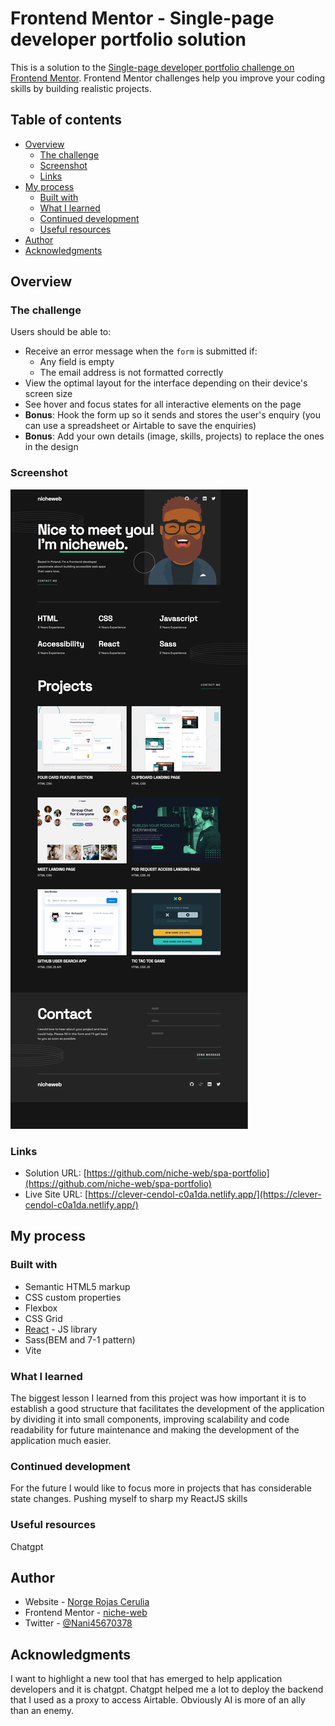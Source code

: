 # Frontend Mentor - Single-page developer portfolio solution

This is a solution to the [Single-page developer portfolio challenge on Frontend Mentor](https://www.frontendmentor.io/challenges/singlepage-developer-portfolio-bBVj2ZPi-x). Frontend Mentor challenges help you improve your coding skills by building realistic projects.

## Table of contents

- [Overview](#overview)
  - [The challenge](#the-challenge)
  - [Screenshot](#screenshot)
  - [Links](#links)
- [My process](#my-process)
  - [Built with](#built-with)
  - [What I learned](#what-i-learned)
  - [Continued development](#continued-development)
  - [Useful resources](#useful-resources)
- [Author](#author)
- [Acknowledgments](#acknowledgments)

## Overview

### The challenge

Users should be able to:

- Receive an error message when the `form` is submitted if:
  - Any field is empty
  - The email address is not formatted correctly
- View the optimal layout for the interface depending on their device's screen size
- See hover and focus states for all interactive elements on the page
- **Bonus**: Hook the form up so it sends and stores the user's enquiry (you can use a spreadsheet or Airtable to save the enquiries)
- **Bonus**: Add your own details (image, skills, projects) to replace the ones in the design

### Screenshot

![](./screenshot.png)

### Links

- Solution URL: [https://github.com/niche-web/spa-portfolio](https://github.com/niche-web/spa-portfolio)
- Live Site URL: [https://clever-cendol-c0a1da.netlify.app/](https://clever-cendol-c0a1da.netlify.app/)

## My process

### Built with

- Semantic HTML5 markup
- CSS custom properties
- Flexbox
- CSS Grid
- [React](https://reactjs.org/) - JS library
- Sass(BEM and 7-1 pattern)
- Vite

### What I learned

The biggest lesson I learned from this project was how important it is to establish a good structure that facilitates the development of the application by dividing it into small components, improving scalability and code readability for future maintenance and making the development of the application much easier.

### Continued development

For the future I would like to focus more in projects that has considerable state changes. Pushing myself to sharp my ReactJS skills

### Useful resources

Chatgpt

## Author

- Website - [Norge Rojas Cerulia](https://clever-cendol-c0a1da.netlify.app/)
- Frontend Mentor - [niche-web](https://www.frontendmentor.io/profile/niche-web)
- Twitter - [@Nani45670378](https://x.com/Nani45670378)

## Acknowledgments

I want to highlight a new tool that has emerged to help application developers and it is chatgpt. Chatgpt helped me a lot to deploy the backend that I used as a proxy to access Airtable. Obviously AI is more of an ally than an enemy.
